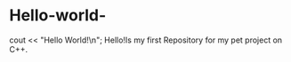 # Hello-world-
cout &lt;&lt; "Hello World!\n"; Hello!Is my first Repository for my pet project on C++. 
